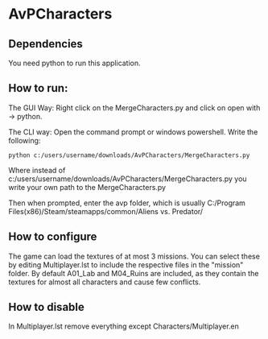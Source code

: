 # AvPCharacters
## Dependencies
You need python to run this application.

## How to run:
The GUI Way:
Right click on the MergeCharacters.py and click on open with -> python.

The CLI way:
Open  the command prompt or windows powershell. Write the following:
```
python c:/users/username/downloads/AvPCharacters/MergeCharacters.py
```
Where instead of c:/users/username/downloads/AvPCharacters/MergeCharacters.py you write your own path to the MergeCharacters.py

Then when prompted, enter the avp folder, which is usually C:/Program Files(x86)/Steam/steamapps/common/Aliens vs. Predator/

## How to configure
The game can load the textures of at most 3 missions. You can select these by editing Multiplayer.lst to include the respective files in the "mission" folder.
By default A01_Lab and M04_Ruins are included, as they contain the textures for almost all characters and cause few conflicts.

## How to disable
In Multiplayer.lst remove everything except Characters/Multiplayer.en

